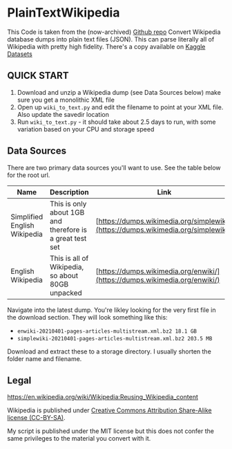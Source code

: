 # PlainTextWikipedia

This Code is taken from the (now-archived) [Github repo](https://github.com/daveshap/PlainTextWikipedia.git)
Convert Wikipedia database dumps into plain text files (JSON). This can parse literally all of Wikipedia with pretty high fidelity. There's a copy available on [Kaggle Datasets](https://www.kaggle.com/ltcmdrdata/plain-text-wikipedia-202011)


## QUICK START

1. Download and unzip a Wikipedia dump (see Data Sources below) make sure you get a monolithic XML file
2. Open up `wiki_to_text.py` and edit the filename to point at your XML file. Also update the savedir location
3. Run `wiki_to_text.py` - it should take about 2.5 days to run, with some variation based on your CPU and storage speed


## Data Sources

There are two primary data sources you'll want to use. See the table below for the root url. 

| Name | Description | Link |
|---|---|---|
| Simplified English Wikipedia | This is only about 1GB and therefore is a great test set | [https://dumps.wikimedia.org/simplewiki/](https://dumps.wikimedia.org/simplewiki/) |
| English Wikipedia | This is all of Wikipedia, so about 80GB unpacked | [https://dumps.wikimedia.org/enwiki/](https://dumps.wikimedia.org/enwiki/)

Navigate into the latest dump. You're likley looking for the very first file in the download section. They will look something like this:

- `enwiki-20210401-pages-articles-multistream.xml.bz2 18.1 GB`
- `simplewiki-20210401-pages-articles-multistream.xml.bz2 203.5 MB`

Download and extract these to a storage directory. I usually shorten the folder name and filename. 


## Legal

https://en.wikipedia.org/wiki/Wikipedia:Reusing_Wikipedia_content

Wikipedia is published under [Creative Commons Attribution Share-Alike license (CC-BY-SA)](https://en.wikipedia.org/wiki/Wikipedia:Text_of_Creative_Commons_Attribution-ShareAlike_3.0_Unported_License). 

My script is published under the MIT license but this does not confer the same privileges to the material you convert with it. 

